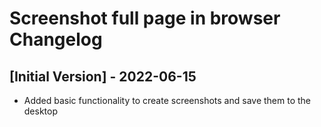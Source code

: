 # Screenshot full page in browser Changelog

## [Initial Version] - 2022-06-15

- Added basic functionality to create screenshots and save them to the desktop
